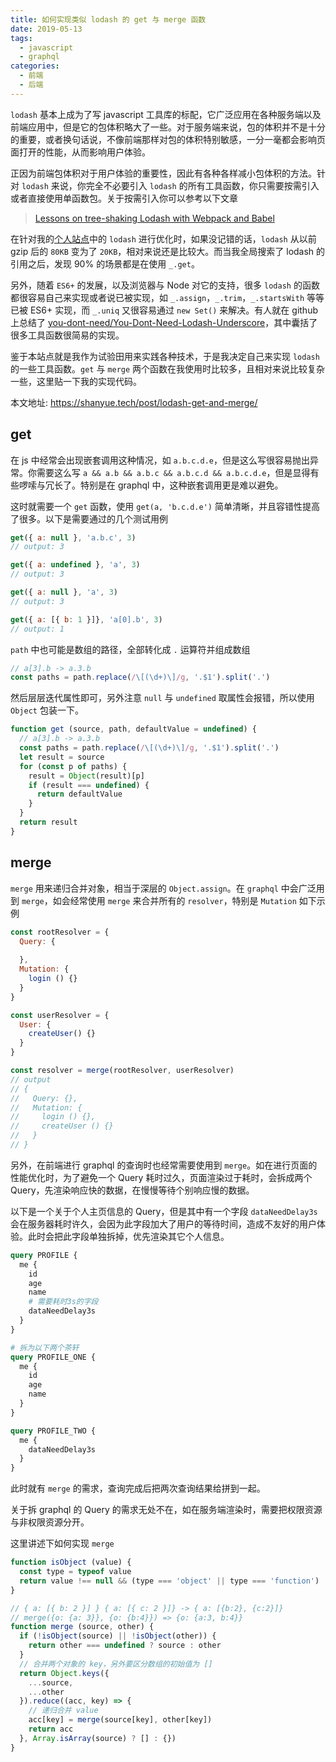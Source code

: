 ```yaml
---
title: 如何实现类似 lodash 的 get 与 merge 函数
date: 2019-05-13
tags:
  - javascript
  - graphql
categories:
  - 前端
  - 后端
---
```


`lodash` 基本上成为了写 javascript 工具库的标配，它广泛应用在各种服务端以及前端应用中，但是它的包体积略大了一些。对于服务端来说，包的体积并不是十分的重要，或者换句话说，不像前端那样对包的体积特别敏感，一分一毫都会影响页面打开的性能，从而影响用户体验。

正因为前端包体积对于用户体验的重要性，因此有各种各样减小包体积的方法。针对 `lodash` 来说，你完全不必要引入 `lodash` 的所有工具函数，你只需要按需引入或者直接使用单函数包。关于按需引入你可以参考以下文章

> [Lessons on tree-shaking Lodash with Webpack and Babel](https://www.azavea.com/blog/2019/03/07/lessons-on-tree-shaking-lodash/)

在针对我的[个人站点](https://shici.xiange.tech)中的 `lodash` 进行优化时，如果没记错的话，`lodash` 从以前 gzip 后的 `80KB` 变为了 `20KB`，相对来说还是比较大。而当我全局搜索了 lodash 的引用之后，发现 90% 的场景都是在使用 `_.get`。

另外，随着 `ES6+` 的发展，以及浏览器与 Node 对它的支持，很多 `lodash` 的函数都很容易自己来实现或者说已被实现，如 `_.assign`，`_.trim`，`_.startsWith` 等等已被 ES6+ 实现，而 `_.uniq` 又很容易通过 `new Set()` 来解决。有人就在 github 上总结了 [you-dont-need/You-Dont-Need-Lodash-Underscore](https://github.com/you-dont-need/You-Dont-Need-Lodash-Underscore)，其中囊括了很多工具函数很简易的实现。

<!--more-->

鉴于本站点就是我作为试验田用来实践各种技术，于是我决定自己来实现 `lodash` 的一些工具函数。`get` 与 `merge` 两个函数在我使用时比较多，且相对来说比较复杂一些，这里贴一下我的实现代码。

本文地址: <https://shanyue.tech/post/lodash-get-and-merge/>

## get

在 js 中经常会出现嵌套调用这种情况，如 `a.b.c.d.e`，但是这么写很容易抛出异常。你需要这么写 `a && a.b && a.b.c && a.b.c.d && a.b.c.d.e`，但是显得有些啰嗦与冗长了。特别是在 graphql 中，这种嵌套调用更是难以避免。

这时就需要一个 `get` 函数，使用 `get(a, 'b.c.d.e')` 简单清晰，并且容错性提高了很多。以下是需要通过的几个测试用例

```javascript
get({ a: null }, 'a.b.c', 3)
// output: 3

get({ a: undefined }, 'a', 3)
// output: 3

get({ a: null }, 'a', 3)
// output: 3

get({ a: [{ b: 1 }]}, 'a[0].b', 3)
// output: 1
```

`path` 中也可能是数组的路径，全部转化成 `.` 运算符并组成数组

```javascript
// a[3].b -> a.3.b
const paths = path.replace(/\[(\d+)\]/g, '.$1').split('.')
```

然后层层迭代属性即可，另外注意 `null` 与 `undefined` 取属性会报错，所以使用 `Object` 包装一下。

```javascript
function get (source, path, defaultValue = undefined) {
  // a[3].b -> a.3.b
  const paths = path.replace(/\[(\d+)\]/g, '.$1').split('.')
  let result = source
  for (const p of paths) {
    result = Object(result)[p]
    if (result === undefined) {
      return defaultValue
    }
  }
  return result
}
```


## merge

`merge` 用来递归合并对象，相当于深层的 `Object.assign`。在 `graphql` 中会广泛用到 `merge`，如会经常使用 `merge` 来合并所有的 `resolver`，特别是 `Mutation` 如下示例

```javascript
const rootResolver = {
  Query: {
  
  },
  Mutation: {
    login () {}
  }
}

const userResolver = {
  User: {
    createUser() {}
  }
}

const resolver = merge(rootResolver, userResolver)
// output
// {
//   Query: {},
//   Mutation: {
//     login () {},
//     createUser () {}
//   }
// }
```

另外，在前端进行 graphql 的查询时也经常需要使用到 `merge`。如在进行页面的性能优化时，为了避免一个 Query 耗时过久，页面渲染过于耗时，会拆成两个 Query，先渲染响应快的数据，在慢慢等待个别响应慢的数据。

以下是一个关于个人主页信息的 Query，但是其中有一个字段 `dataNeedDelay3s` 会在服务器耗时许久，会因为此字段加大了用户的等待时间，造成不友好的用户体验。此时会把此字段单独拆掉，优先渲染其它个人信息。

```graphql
query PROFILE {
  me {
    id
    age
    name
    # 需要耗时3s的字段
    dataNeedDelay3s
  }
}

# 拆为以下两个茶轩
query PROFILE_ONE {
  me {
    id
    age
    name
  }
}

query PROFILE_TWO {
  me {
    dataNeedDelay3s
  }
}
```

此时就有 `merge` 的需求，查询完成后把两次查询结果给拼到一起。

关于拆 graphql 的 Query 的需求无处不在，如在服务端渲染时，需要把权限资源与非权限资源分开。

这里讲述下如何实现 `merge`

```javascript
function isObject (value) {
  const type = typeof value
  return value !== null && (type === 'object' || type === 'function')
}

// { a: [{ b: 2 }] } { a: [{ c: 2 }]} -> { a: [{b:2}, {c:2}]}
// merge({o: {a: 3}}, {o: {b:4}}) => {o: {a:3, b:4}}
function merge (source, other) {
  if (!isObject(source) || !isObject(other)) {
    return other === undefined ? source : other
  }
  // 合并两个对象的 key，另外要区分数组的初始值为 []
  return Object.keys({
    ...source,
    ...other
  }).reduce((acc, key) => {
    // 递归合并 value
    acc[key] = merge(source[key], other[key])
    return acc
  }, Array.isArray(source) ? [] : {})
}
```
